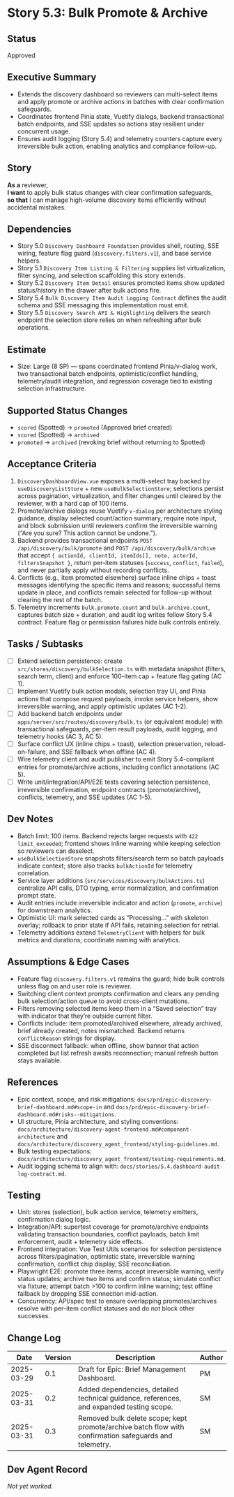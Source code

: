 # Story 5.3: Bulk Promote & Archive

## Status
Approved

## Executive Summary
- Extends the discovery dashboard so reviewers can multi-select items and apply promote or archive actions in batches with clear confirmation safeguards.
- Coordinates frontend Pinia state, Vuetify dialogs, backend transactional batch endpoints, and SSE updates so actions stay resilient under concurrent usage.
- Ensures audit logging (Story 5.4) and telemetry counters capture every irreversible bulk action, enabling analytics and compliance follow-up.

## Story
**As a** reviewer,  
**I want** to apply bulk status changes with clear confirmation safeguards,  
**so that** I can manage high-volume discovery items efficiently without accidental mistakes.

## Dependencies
- Story 5.0 `Discovery Dashboard Foundation` provides shell, routing, SSE wiring, feature flag guard (`discovery.filters.v1`), and base service helpers.
- Story 5.1 `Discovery Item Listing & Filtering` supplies list virtualization, filter syncing, and selection scaffolding this story extends.
- Story 5.2 `Discovery Item Detail` ensures promoted items show updated status/history in the drawer after bulk actions fire.
- Story 5.4 `Bulk Discovery Item Audit Logging Contract` defines the audit schema and SSE messaging this implementation must emit.
- Story 5.5 `Discovery Search API & Highlighting` delivers the search endpoint the selection store relies on when refreshing after bulk operations.

## Estimate
- Size: Large (8 SP) — spans coordinated frontend Pinia/v-dialog work, two transactional batch endpoints, optimistic/conflict handling, telemetry/audit integration, and regression coverage tied to existing selection infrastructure.

## Supported Status Changes
- `scored` (Spotted) → `promoted` (Approved brief created)
- `scored` (Spotted) → `archived`
- `promoted` → `archived` (revoking brief without returning to Spotted)

## Acceptance Criteria
1. `DiscoveryDashboardView.vue` exposes a multi-select tray backed by `useDiscoveryListStore` + new `useBulkSelectionStore`; selections persist across pagination, virtualization, and filter changes until cleared by the reviewer, with a hard cap of 100 items.
2. Promote/archive dialogs reuse Vuetify `v-dialog` per architecture styling guidance, display selected count/action summary, require note input, and block submission until reviewers confirm the irreversible warning (“Are you sure? This action cannot be undone.”).
3. Backend provides transactional endpoints `POST /api/discovery/bulk/promote` and `POST /api/discovery/bulk/archive` that accept `{ actionId, clientId, itemIds[], note, actorId, filtersSnapshot }`, return per-item statuses (`success`, `conflict`, `failed`), and never partially apply without recording conflicts.
4. Conflicts (e.g., item promoted elsewhere) surface inline chips + toast messages identifying the specific items and reasons; successful items update in place, and conflicts remain selected for follow-up without clearing the rest of the batch.
5. Telemetry increments `bulk.promote.count` and `bulk.archive.count`, captures batch size + duration, and audit log writes follow Story 5.4 contract. Feature flag or permission failures hide bulk controls entirely.

## Tasks / Subtasks
- [ ] Extend selection persistence: create `src/stores/discovery/bulkSelection.ts` with metadata snapshot (filters, search term, client) and enforce 100-item cap + feature flag gating (AC 1).
- [ ] Implement Vuetify bulk action modals, selection tray UI, and Pinia actions that compose request payloads, invoke service helpers, show irreversible warning, and apply optimistic updates (AC 1-2).
- [ ] Add backend batch endpoints under `apps/server/src/routes/discovery/bulk.ts` (or equivalent module) with transactional safeguards, per-item result payloads, audit logging, and telemetry hooks (AC 3, AC 5).
- [ ] Surface conflict UX (inline chips + toast), selection preservation, reload-on-failure, and SSE fallback when offline (AC 4).
- [ ] Wire telemetry client and audit publisher to emit Story 5.4-compliant entries for promote/archive actions, including conflict annotations (AC 5).
- [ ] Write unit/integration/API/E2E tests covering selection persistence, irreversible confirmation, endpoint contracts (promote/archive), conflicts, telemetry, and SSE updates (AC 1-5).

## Dev Notes
- Batch limit: 100 items. Backend rejects larger requests with `422 limit_exceeded`; frontend shows inline warning while keeping selection so reviewers can deselect.
- `useBulkSelectionStore` snapshots filters/search term so batch payloads indicate context; store also tracks `bulkActionId` for telemetry correlation.
- Service layer additions (`src/services/discovery/bulkActions.ts`) centralize API calls, DTO typing, error normalization, and confirmation prompt state.
- Audit entries include irreversible indicator and action (`promote`, `archive`) for downstream analytics.
- Optimistic UI: mark selected cards as “Processing…” with skeleton overlay; rollback to prior state if API fails, retaining selection for retrial.
- Telemetry additions extend `TelemetryClient` with helpers for bulk metrics and durations; coordinate naming with analytics.

## Assumptions & Edge Cases
- Feature flag `discovery.filters.v1` remains the guard; hide bulk controls unless flag on and user role is reviewer.
- Switching client context prompts confirmation and clears any pending bulk selection/action queue to avoid cross-client mutations.
- Filters removing selected items keep them in a “Saved selection” tray with indicator that they’re outside current filter.
- Conflicts include: item promoted/archived elsewhere, already archived, brief already created, notes mismatched. Backend returns `conflictReason` strings for display.
- SSE disconnect fallback: when offline, show banner that action completed but list refresh awaits reconnection; manual refresh button stays available.

## References
- Epic context, scope, and risk mitigations: `docs/prd/epic-discovery-brief-dashboard.md#scope-in` and `docs/prd/epic-discovery-brief-dashboard.md#risks--mitigations`.
- UI structure, Pinia architecture, and styling conventions: `docs/architecture/discovery-agent-frontend.md#component-architecture` and `docs/architecture/discovery_agent_frontend/styling-guidelines.md`.
- Bulk testing expectations: `docs/architecture/discovery_agent_frontend/testing-requirements.md`.
- Audit logging schema to align with: `docs/stories/5.4.dashboard-audit-log-contract.md`.

## Testing
- Unit: stores (selection), bulk action service, telemetry emitters, confirmation dialog logic.
- Integration/API: supertest coverage for promote/archive endpoints validating transaction boundaries, conflict payloads, batch limit enforcement, audit + telemetry side effects.
- Frontend integration: Vue Test Utils scenarios for selection persistence across filters/pagination, optimistic state, irreversible warning confirmation, conflict chip display, SSE reconciliation.
- Playwright E2E: promote three items, accept irreversible warning, verify status updates; archive two items and confirm status; simulate conflict via fixture; attempt batch >100 to confirm inline warning; test offline fallback by dropping SSE connection mid-action.
- Concurrency: API/spec test to ensure overlapping promotes/archives resolve with per-item conflict statuses and do not block other successes.

## Change Log
| Date | Version | Description | Author |
|------|---------|-------------|--------|
| 2025-03-29 | 0.1 | Draft for Epic: Brief Management Dashboard. | PM |
| 2025-03-31 | 0.2 | Added dependencies, detailed technical guidance, references, and expanded testing scope. | SM |
| 2025-03-31 | 0.3 | Removed bulk delete scope; kept promote/archive batch flow with confirmation safeguards and telemetry. | SM |

## Dev Agent Record
_Not yet worked._
